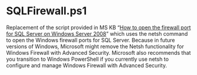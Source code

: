 # SQLFirewall.ps1
Replacement of the script provided in MS KB “[How to open the firewall port for SQL Server on Windows Server 2008](https://support.microsoft.com/en-us/help/968872/how-to-open-the-firewall-port-for-sql-server-on-windows-server-2008 "How to open the firewall port for SQL Server on Windows Server 2008")” which uses the netsh command to open the Windows firewall ports for SQL Server. Because in future versions of Windows, Microsoft might remove the Netsh functionality for Windows Firewall with Advanced Security. Microsoft also recommends that you transition to Windows PowerShell if you currently use netsh to configure and manage Windows Firewall with Advanced Security.
